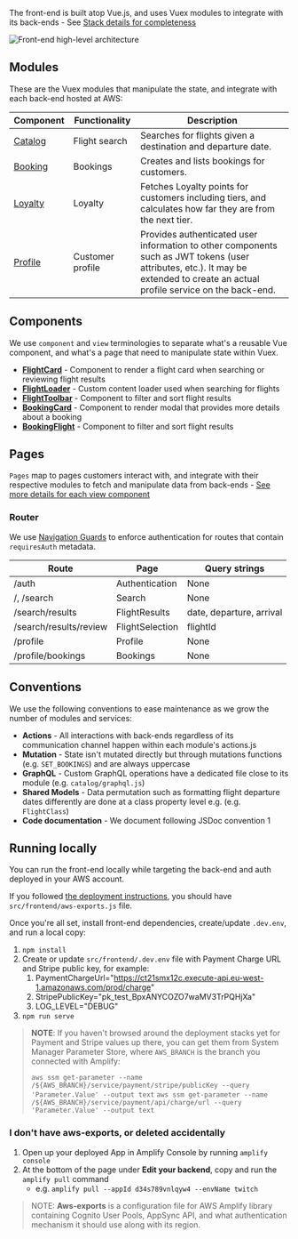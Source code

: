 
The front-end is built atop Vue.js, and uses Vuex modules to integrate with its back-ends - See [Stack details for completeness](../../README.md#Stack)

![Front-end high-level architecture](../../media/prototype-frontend.png)

## Modules

These are the Vuex modules that manipulate the state, and integrate with each back-end hosted at AWS:

Component | Functionality | Description
------------------------------------------------- | ------------------------------------------------- | ---------------------------------------------------------------------------------
[Catalog](./store/catalog/README.md) | Flight search | Searches for flights given a destination and departure date.
[Booking](./store/booking/README.md) | Bookings | Creates and lists bookings for customers.
[Loyalty](./store/loyalty/README.md) | Loyalty | Fetches Loyalty points for customers including tiers, and calculates how far they are from the next tier.
[Profile](./store/profile/README.md) | Customer profile | Provides authenticated user information to other components such as JWT tokens (user attributes, etc.). It may be extended to create an actual profile service on the back-end.

## Components

We use `component` and `view` terminologies to separate what's a reusable Vue component, and what's a page that need to manipulate state within Vuex.

* **[FlightCard](./components/FlightCard.vue)** - Component to render a flight card when searching or reviewing flight results
* **[FlightLoader](./components/FlightLoader.vue)** - Custom content loader used when searching for flights
* **[FlightToolbar](./components/FlightToolbar.vue)** - Component to filter and sort flight results
* **[BookingCard](./components/BookingCard.vue)** - Component to render modal that provides more details about a booking
* **[BookingFlight](./components/BookingFlight.vue)** - Component to filter and sort flight results

## Pages

`Pages` map to pages customers interact with, and integrate with their respective modules to fetch and manipulate data from back-ends - [See more details for each view component](./pages/README.md)

### Router

We use [Navigation Guards](https://router.vuejs.org/guide/advanced/navigation-guards.html) to enforce authentication for routes that contain `requiresAuth` metadata.

Route | Page | Query strings
-------------------------------------- | ------------------------------------------ | ------------------------------------------
/auth | Authentication | None
/, /search | Search | None
/search/results | FlightResults | date, departure, arrival
/search/results/review | FlightSelection | flightId
/profile | Profile | None
/profile/bookings | Bookings | None

## Conventions

We use the following conventions to ease maintenance as we grow the number of modules and services:

* **Actions** - All interactions with back-ends regardless of its communication channel happen within each module's actions.js
* **Mutation** - State isn't mutated directly but through mutations functions (e.g. `SET_BOOKINGS`) and are always uppercase
* **GraphQL** - Custom GraphQL operations have a dedicated file close to its module (e.g. `catalog/graphql.js`)
* **Shared Models** - Data permutation such as formatting flight departure dates differently are done at a class property level e.g. (e.g. `FlightClass`)
* **Code documentation** - We document following JSDoc convention
1
## Running locally

You can run the front-end locally while targeting the back-end and auth deployed in your AWS account. 

If you followed [the deployment instructions](../../docs/getting_started.md), you should have  `src/frontend/aws-exports.js` file.

Once you're all set, install front-end dependencies, create/update `.dev.env`, and run a local copy:

1. `npm install`
2. Create or update `src/frontend/.dev.env` file with Payment Charge URL and Stripe public key, for example:
   1. PaymentChargeUrl="https://ct21smx12c.execute-api.eu-west-1.amazonaws.com/prod/charge"
   2. StripePublicKey="pk_test_BpxANYCOZO7waMV3TrPQHjXa"
   3. LOG_LEVEL="DEBUG"
3. `npm run serve`

> **NOTE**: If you haven't browsed around the deployment stacks yet for Payment and Stripe values up there, you can get them from System Manager Parameter Store, where `AWS_BRANCH` is the branch you connected with Amplify:
> 
> `aws ssm get-parameter --name /${AWS_BRANCH}/service/payment/stripe/publicKey --query 'Parameter.Value' --output text`
> `aws ssm get-parameter --name /${AWS_BRANCH}/service/payment/api/charge/url --query 'Parameter.Value' --output text`


### I don't have aws-exports, or deleted accidentally

1. Open up your deployed App in Amplify Console by running `amplify console`
2. At the bottom of the page under **Edit your backend**, copy and run the `amplify pull` command
    - e.g. `amplify pull --appId d34s789vnlqyw4 --envName twitch`

> NOTE: **Aws-exports** is a configuration file for AWS Amplify library containing Cognito User Pools, AppSync  API, and what authentication mechanism it should use along with its region.

<!-- ## Generating code documentation

For more detailed information on methods, constructor, and examples you can generate documentation locally:

1. Run `npm run docs`
2. Open `html/index.html` -->
